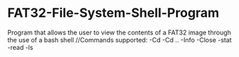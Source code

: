 # FAT32-File-System-Shell-Program
Program that allows the user to view the contents of a FAT32 image through the use of a bash shell 
//Commands supported:
-Cd
-Cd ..
-Info
-Close
-stat
-read
-ls
